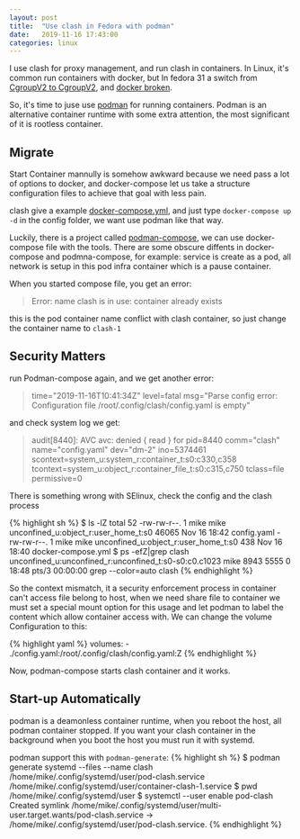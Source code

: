 ```yaml
---
layout: post
title:  "Use clash in Fedora with podman"
date:   2019-11-16 17:43:00
categories: linux
---
```


I use clash for proxy management, and run clash in containers. In Linux, it's common run containers with docker, but In fedora 31 a switch from [CgroupV2 to CgroupV2][switch], and [docker broken][docker-broken].

So, it's time to juse use [podman][podman] for running containers. Podman is an alternative container runtime with some extra attention, the most significant of it is rootless container.


## Migrate

Start Container mannully is somehow awkward because we need pass a lot of options to docker, and docker-compose let us take a structure configuration files to achieve that goal with less pain.

clash give a example [docker-compose.yml][clash-example], and just type `docker-compose up -d` in the config folder, we want use podman like that way.

Luckily, there is a project called [podman-compose][podman-compose], we can use docker-compose file with the tools. There are some obscure diffents in docker-compose and podmna-compose, for example: service is create as a pod, all network is setup in this pod infra container which is a pause container.

When you started compose file, you get an error:

> Error: name clash is in use: container already exists

this is the pod container name conflict with clash container, so just change the container name to `clash-1`

## Security Matters
run Podman-compose again, and we get another error:

> time="2019-11-16T10:41:34Z" level=fatal msg="Parse config error: Configuration file /root/.config/clash/config.yaml is empty"

and check system log we get:
> audit[8440]: AVC avc:  denied  { read } for  pid=8440 comm="clash" name="config.yaml" dev="dm-2" ino=5374461 scontext=system_u:system_r:container_t:s0:c330,c358 tcontext=system_u:object_r:container_file_t:s0:c315,c750 tclass=file permissive=0

There is something wrong with SElinux, check the config and the clash process

{% highlight sh %}
$ ls -lZ
total 52
-rw-rw-r--. 1 mike mike unconfined_u:object_r:user_home_t:s0 46065 Nov 16 18:42 config.yaml
-rw-rw-r--. 1 mike mike unconfined_u:object_r:user_home_t:s0   438 Nov 16 18:40 docker-compose.yml
$ ps -efZ|grep clash
unconfined_u:unconfined_r:unconfined_t:s0-s0:c0.c1023 mike 8943 5555  0 18:48 pts/3 00:00:00 grep --color=auto clash
{% endhighlight %}

So the context mismatch, it a security enforcement process in container can't access file belong to host, when we need share file to container we must set a special mount option for this usage and let podman to label the content which allow container access with. We can change the volume Configuration to this:

{% highlight yaml %}
volumes:
      - ./config.yaml:/root/.config/clash/config.yaml:Z
{% endhighlight %}

Now, podman-compose starts clash container and it works.

## Start-up Automatically
podman is a deamonless container runtime, when you reboot the host, all podman container stopped. If you want your clash container in the background when you boot the host you must run it with systemd.

podman support this with `podman-generate`:
{% highlight sh %}
$ podman generate systemd --files --name clash
/home/mike/.config/systemd/user/pod-clash.service
/home/mike/.config/systemd/user/container-clash-1.service
$ pwd
/home/mike/.config/systemd/user
$ systemctl --user enable pod-clash
Created symlink /home/mike/.config/systemd/user/multi-user.target.wants/pod-clash.service → /home/mike/.config/systemd/user/pod-clash.service.
{% endhighlight %}


[switch]: https://www.redhat.com/sysadmin/fedora-31-control-group-v2
[docker-broken]: https://medium.com/nttlabs/cgroup-v2-596d035be4d7 
[podman]: https://podman.io/
[clash-example]: https://github.com/Dreamacro/clash/wiki/Run-clash-in-docker
[podman-compose]: https://github.com/containers/podman-compose 
